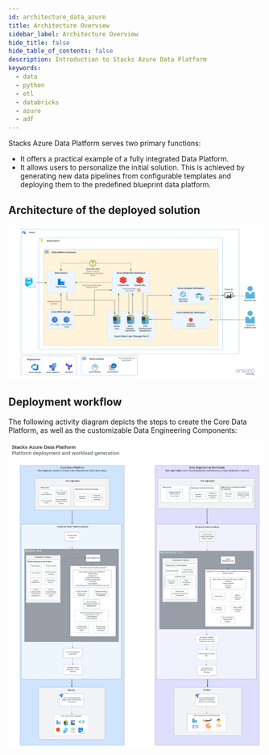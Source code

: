 ```yaml
---
id: architecture_data_azure
title: Architecture Overview
sidebar_label: Architecture Overview
hide_title: false
hide_table_of_contents: false
description: Introduction to Stacks Azure Data Platform
keywords:
  - data
  - python
  - etl
  - databricks
  - azure
  - adf
---
```


Stacks Azure Data Platform serves two primary functions:

* It offers a practical example of a fully integrated Data Platform.
* It allows users to personalize the initial solution. This is achieved by generating new data
pipelines from configurable templates and deploying them to the predefined blueprint data platform.

## Architecture of the deployed solution

![High-level architecture.png](../images/Stacks_Azure_Data_Platform-HLD.png)

## Deployment workflow

The following activity diagram depicts the steps to create the Core Data Platform, as well as the
customizable Data Engineering Components:

![DeploymentWorkflow.png](../images/deployment_workflow.png)
